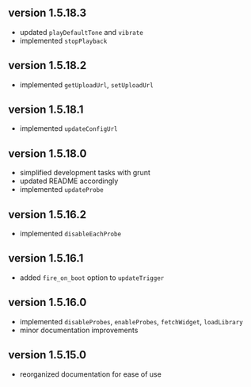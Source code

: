 ## version 1.5.18.3
  * updated `playDefaultTone` and `vibrate`
  * implemented `stopPlayback`

## version 1.5.18.2
  * implemented `getUploadUrl`, `setUploadUrl`

## version 1.5.18.1
  * implemented `updateConfigUrl`

## version 1.5.18.0
  * simplified development tasks with grunt
  * updated README accordingly
  * implemented `updateProbe`

## version 1.5.16.2
  * implemented `disableEachProbe`

## version 1.5.16.1
  * added `fire_on_boot` option to `updateTrigger`

## version 1.5.16.0
  * implemented `disableProbes`, `enableProbes`, `fetchWidget`, `loadLibrary`
  * minor documentation improvements

## version 1.5.15.0
  * reorganized documentation for ease of use
